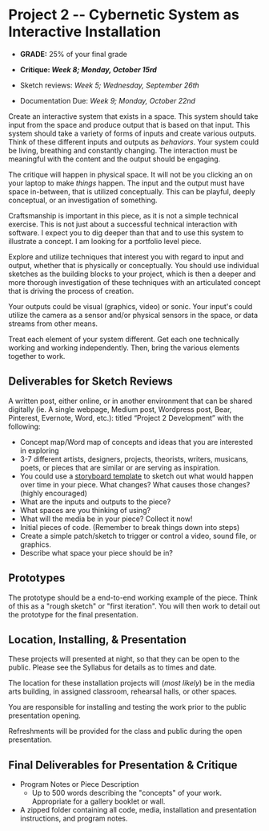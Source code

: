 # Project 2 -- Cybernetic System as Interactive Installation

- **GRADE:** 25% of your final grade


- **Critique: _Week 8; Monday, October 15rd_**
- Sketch reviews: _Week 5; Wednesday, September 26th_
- Documentation Due: _Week 9; Monday, October 22nd_


Create an interactive system that exists in a space. This system should take input from the space and produce output that is based on that input. This system should take a variety of forms of inputs and create various outputs. Think of these different inputs and outputs as _behaviors_. Your system could be living, breathing and constantly changing. The interaction must be meaningful with the content and the output should be engaging.

The critique will happen in physical space. It will not be you clicking an on your laptop to make *things* happen. The input and the output must have space in-between, that is utilized conceptually. This can be playful, deeply conceptual, or an investigation of something.

Craftsmanship is important in this piece, as it is not a simple technical exercise. This is not just about a successful technical interaction with software. I expect you to dig deeper than that and to use this system to illustrate a concept. I am looking for a portfolio level piece.

Explore and utilize techniques that interest you with regard to input and output,  whether that is physically or conceptually. You should use individual sketches as the building blocks to your project, which is then a deeper and more thorough investigation of these techniques with an articulated concept that is driving the process of creation.

Your outputs could be visual (graphics, video) or sonic. Your input's could utilize the camera as a sensor and/or physical sensors in the space, or data streams from other means.

Treat each element of your system different. Get each one technically working and working independently. Then, bring the various elements together to work.


## Deliverables for Sketch Reviews

A written post, either online, or in another environment that can be shared digitally (ie. A single webpage, Medium post, Wordpress post, Bear, Pinterest, Evernote, Word, etc.): titled “Project 2 Development” with the following:

- Concept map/Word map of concepts and ideas that you are interested in exploring
- 3-7 different artists, designers, projects, theorists, writers, musicans, poets, or pieces that are similar or are serving as inspiration.
- You could use a [storyboard template](https://github.com/Montana-Media-Arts/340-interactive-arts-1/tree/master/Projects/Storyboard_Templates) to sketch out what would happen over time in your piece. What changes? What causes those changes? (highly encouraged)
- What are the inputs and outputs to the piece?
- What spaces are you thinking of using?
- What will the media be in your piece? Collect it now!
- Initial pieces of code. (Remember to break things down into steps)
- Create a simple patch/sketch to trigger or control a video, sound file, or graphics.
- Describe what space your piece should be in?


## Prototypes

The prototype should be a end-to-end working example of the piece. Think of this as a "rough sketch" or "first iteration". You will then work to detail out the prototype for the final presentation.


## Location, Installing, & Presentation

These projects will presented at night, so that they can be open to the public. Please see the Syllabus for details as to times and date.

The location for these installation projects will (*most likely*) be in the media arts building, in assigned classroom, rehearsal halls, or other spaces.

You are responsible for installing and testing the work prior to the public presentation opening.

Refreshments will be provided for the class and public during the open presentation.


## Final Deliverables for Presentation & Critique

- Program Notes or Piece Description
    - Up to 500 words describing the "concepts" of your work. Appropriate for a gallery booklet or wall.
- A zipped folder containing all code, media, installation and presentation instructions, and program notes.

<!--
### Documentation and Paper Deliverable

- Documentation of the final projects: Video and Images showcasing interaction timeline.
- Documentation of things working: Video and Images showcasing development: circuits, working circuits, initial set-ups in space, physical items in those spaces
- Sketches, including initial comic book and subsequent sketches
- Initial working patches and previous versions

-->
